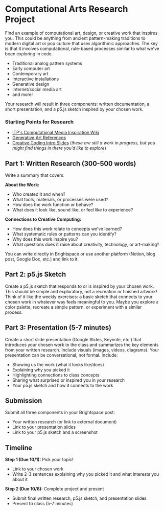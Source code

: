 # Computational Arts Research Project

Find an example of computational art, design, or creative work that inspires you. This could be anything from ancient pattern-making traditions to modern digital art or pop culture that uses algorithmic approaches. The key is that it involves computational, rule-based processes similar to what we've been exploring in code.

- Traditional analog pattern systems
- Early computer art
- Contemporary art
- Interactive installations
- Generative design
- Internet/social media art
- and more!

Your research will result in three components: written documentation, a short presentation, and a p5.js sketch inspired by your chosen work.

### Starting Points for Research

- [ITP's Computational Media Inspiration Wiki](https://github.com/ITPNYU/ICM-2025-Code/wiki/Inspiration)
- [Generative Art References](https://github.com/shiffman/Creative-Computing-F25/tree/main/03-repetition#inspiration)
- [Creative Coding Intro Slides](https://docs.google.com/presentation/d/1FPCJfoabgrIrPKeURbrBIw1R4c_TF5L079oI75rwINI/) (_these are still a work in progress, but you might find things in there you'd like to explore_)

## Part 1: Written Research (300-500 words)

Write a summary that covers:

**About the Work:**

- Who created it and when?
- What tools, materials, or processes were used?
- How does the work function or behave?
- What does it look like, sound like, or feel like to experience?

**Connections to Creative Computing:**

- How does this work relate to concepts we've learned?
- What systematic rules or patterns can you identify?
- Why does this work inspire you?
- What questions does it raise about creativity, technology, or art-making?

You can write directly in Brightspace or use another platform (Notion, blog post, Google Doc, etc.) and link to it.

## Part 2: p5.js Sketch

Create a p5.js sketch that responds to or is inspired by your chosen work. This should be simple and exploratory, not a recreation or finished artwork! Think of it like the weekly exercises: a basic sketch that connects to your chosen work in whatever way feels meaningful to you. Maybe you explore a color palette, recreate a simple pattern, or experiment with a similar process.

## Part 3: Presentation (5-7 minutes)

Create a short slide presentation (Google Slides, Keynote, etc.) that introduces your chosen work to the class and summarizes the key elements from your written research. Include visuals (images, videos, diagrams). Your presentation can be conversational, not formal. Include:

- Showing us the work (what it looks like/does)
- Explaining why you picked it
- Highlighting connections to class concepts
- Sharing what surprised or inspired you in your research
- Your p5.js sketch and how it connects to the work

## Submission

Submit all three components in your Brightspace post:

- Your written research (or link to external document)
- Link to your presentation slides
- Link to your p5.js sketch and a screenshot

## Timeline

**Step 1 (Due 10/1):** Pick your topic!

- Link to your chosen work
- Write 2-3 sentences explaining why you picked it and what interests you about it

**Step 2 (Due 10/8):** Complete project and present

- Submit final written research, p5.js sketch, and presentation slides
- Present to class (5-7 minutes)
